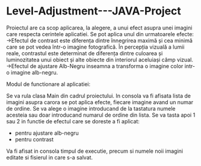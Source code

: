 # Level-Adjustment---JAVA-Project
Proiectul are ca scop aplicarea, la alegere, a unui efect asupra unei imagini care respecta cerintele aplicatiei. 
Se pot aplica unul din urmatoarele efecte:
->Efectul de contrast este diferența dintre înnegrirea maximă și cea minimă care se pot vedea într-o imagine fotografică. 
  În percepția vizuală a lumii reale, contrastul este determinat de diferența dintre culoarea și luminozitatea unui obiect și alte obiecte din interiorul aceluiași câmp vizual. 
->Efectul de ajustare Alb-Negru inseamna a transforma o imagine color intr-o imagine alb-negru.

Modul de functionare al aplicatiei:

Se va rula clasa Main din cadrul proiectului. In consola va fi afisata lista de imagini asupra carora se pot aplica efecte, fiecare imagine avand un numar de ordine.
Se va alege o imagine introducand de la tastatura numele acesteia sau doar introducand numarul de ordine din lista.
Se va tasta apoi 1 sau 2 in functie de efectul care se doreste a fi aplicat:
- pentru ajustare alb-negru
- pentru contrast

Va fi afisat in consola timpul de executie, precum si numele noii imagini editate si fisierul in care s-a salvat.
